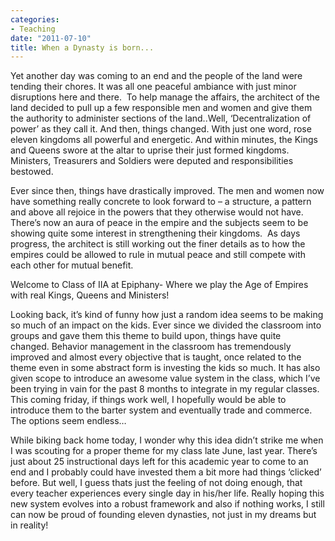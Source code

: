 ```yaml
---
categories:
- Teaching
date: "2011-07-10"
title: When a Dynasty is born...
---
```


Yet another day was coming to an end and the people of the land were tending their chores. It was all one peaceful ambiance with just minor disruptions here and there.  To help manage the affairs, the architect of the land decided to pull up a few responsible men and women and give them the authority to administer sections of the land..Well, ‘Decentralization of power’ as they call it. And then, things changed. With just one word, rose eleven kingdoms all powerful and energetic. And within minutes, the Kings and Queens swore at the altar to uprise their just formed kingdoms. Ministers, Treasurers and Soldiers were deputed and responsibilities bestowed.

Ever since then, things have drastically improved. The men and women now have something really concrete to look forward to – a structure, a pattern and above all rejoice in the powers that they otherwise would not have. There’s now an aura of peace in the empire and the subjects seem to be showing quite some interest in strengthening their kingdoms.  As days progress, the architect is still working out the finer details as to how the empires could be allowed to rule in mutual peace and still compete with each other for mutual benefit.

Welcome to Class of IIA at Epiphany- Where we play the Age of Empires with real Kings, Queens and Ministers!

Looking back, it’s kind of funny how just a random idea seems to be making so much of an impact on the kids. Ever since we divided the classroom into groups and gave them this theme to build upon, things have quite changed. Behavior management in the classroom has tremendously improved and almost every objective that is taught, once related to the theme even in some abstract form is investing the kids so much. It has also given scope to introduce an awesome value system in the class, which I’ve been trying in vain for the past 8 months to integrate in my regular classes. This coming friday, if things work well, I hopefully would be able to introduce them to the barter system and eventually trade and commerce. The options seem endless…

While biking back home today, I wonder why this idea didn’t strike me when I was scouting for a proper theme for my class late June, last year. There’s just about 25 instructional days left for this academic year to come to an end and I probably could have invested them a bit more had things ‘clicked’ before. But well, I guess thats just the feeling of not doing enough, that every teacher experiences every single day in his/her life. Really hoping this new system evolves into a robust framework and also if nothing works, I still can now be proud of founding eleven dynasties, not just in my dreams but in reality!
